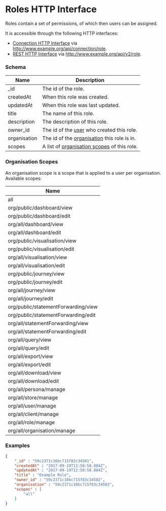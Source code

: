 ---
---

# Roles HTTP Interface

Roles contain a set of permissions, of which then users can be assigned.

It is accessible through the following HTTP interfaces:

- [Connection HTTP Interface](../http-connection) via http://www.example.org/api/connection/role.
- [REST HTTP Interface](../http-rest) via http://www.example.org/api/v2/role.

### Schema

Name | Description
--- | ---
_id | The id of the role.
createdAt | When this role was created.
updatedAt | When this role was last updated.
title | The name of this role.
description | The description of this role.
owner_id | The id of the [user](../http-users#schema) who created this role.
organisation | The id of the [organisation](../http-organisations#schema) this role is in.
scopes | A list of [organisation scopes](#organisation-scopes) of this role.

### Organisation Scopes

An organisation scope is a scope that is applied to a user per organisation. Available scopes:

Name |
--- |
all |
org/public/dashboard/view |
org/public/dashboard/edit |
org/all/dashboard/view |
org/all/dashboard/edit |
org/public/visualisation/view |
org/public/visualisation/edit |
org/all/visualisation/view |
org/all/visualisation/edit |
org/public/journey/view |
org/public/journey/edit |
org/all/journey/view |
org/all/journey/edit |
org/public/statementForwarding/view |
org/public/statementForwarding/edit |
org/all/statementForwarding/view |
org/all/statementForwarding/edit |
org/all/query/view |
org/all/query/edit |
org/all/export/view |
org/all/export/edit |
org/all/download/view |
org/all/download/edit |
org/all/persona/manage |
org/all/store/manage |
org/all/user/manage |
org/all/client/manage |
org/all/role/manage |
org/all/organisation/manage |

### Examples

```json
{
	"_id" : "59c2371c16bc715f83c34501",
	"createdAt" : "2017-09-19T12:58:58.884Z",
	"updatedAt" : "2017-09-19T12:58:58.884Z",
	"title" : "Example Role",
	"owner_id" : "59c2371c16bc715f83c34502",
	"organisation" : "59c2371c16bc715f83c34503",
	"scopes" : [
		"all"
	]
}
```
